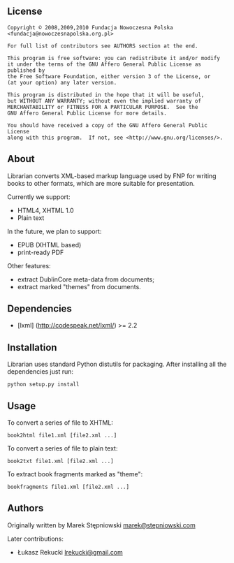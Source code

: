 License
-------
    
    Copyright © 2008,2009,2010 Fundacja Nowoczesna Polska <fundacja@nowoczesnapolska.org.pl>
    
    For full list of contributors see AUTHORS section at the end. 

    This program is free software: you can redistribute it and/or modify
    it under the terms of the GNU Affero General Public License as published by
    the Free Software Foundation, either version 3 of the License, or
    (at your option) any later version.

    This program is distributed in the hope that it will be useful,
    but WITHOUT ANY WARRANTY; without even the implied warranty of
    MERCHANTABILITY or FITNESS FOR A PARTICULAR PURPOSE.  See the
    GNU Affero General Public License for more details.

    You should have received a copy of the GNU Affero General Public License
    along with this program.  If not, see <http://www.gnu.org/licenses/>.


About 
------

Librarian converts XML-based markup language used by FNP for writing books to 
other formats, which are more suitable for presentation.

Currently we support:

 * HTML4, XHTML 1.0
 * Plain text 
 
In the future, we plan to support:

 * EPUB (XHTML based)
 * print-ready PDF 


Other features: 

 * extract DublinCore meta-data from documents;
 * extract marked "themes" from documents.


Dependencies
------------

 * [lxml] (http://codespeak.net/lxml/) >= 2.2


Installation
------------

Librarian uses standard Python distutils for packaging. After installing all the dependencies just run:

    python setup.py install
    

Usage
------

To convert a series of file to XHTML:

    book2html file1.xml [file2.xml ...]

To convert a series of file to plain text:

    book2txt file1.xml [file2.xml ...]

To extract book fragments marked as "theme":

    bookfragments file1.xml [file2.xml ...]


Authors
-------
Originally written by Marek Stępniowski <marek@stepniowski.com>
	
Later contributions:

 * Łukasz Rekucki <lrekucki@gmail.com>